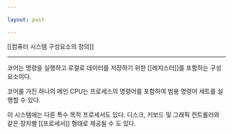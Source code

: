 ```yaml
---

layout: post

---
```


[[컴퓨터 시스템 구성요소의 정의]]

***

코어는 명령을 실행하고 로컬로 데이터를 저장하기 위한 [[레지스터]]를 포함하는 구성요소이다.

코어를 가진 하나의 메인 CPU는 프로세스의 명령어를 포함하여 범용 명령어 세트를 실행할 수 있다.

이 시스템에는 다른 특수 목적 프로세서도 있다. 디스크, 키보드 및 그래픽 컨트롤러와 같은 장치별 [[프로세서]] 형태로 제공될 수 도 있다.